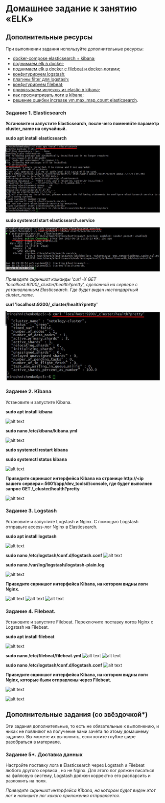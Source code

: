 # Домашнее задание к занятию «ELK»

## Дополнительные ресурсы

При выполнении задания используйте дополнительные ресурсы:
- [docker-compose elasticsearch + kibana](11-03/docker-compose.yaml);
- [поднимаем elk в docker](https://www.elastic.co/guide/en/elasticsearch/reference/7.17/docker.html);
- [поднимаем elk в docker с filebeat и docker-логами](https://www.sarulabs.com/post/5/2019-08-12/sending-docker-logs-to-elasticsearch-and-kibana-with-filebeat.html);
- [конфигурируем logstash](https://www.elastic.co/guide/en/logstash/7.17/configuration.html);
- [плагины filter для logstash](https://www.elastic.co/guide/en/logstash/current/filter-plugins.html);
- [конфигурируем filebeat](https://www.elastic.co/guide/en/beats/libbeat/5.3/config-file-format.html);
- [привязываем индексы из elastic в kibana](https://www.elastic.co/guide/en/kibana/7.17/index-patterns.html);
- [как просматривать логи в kibana](https://www.elastic.co/guide/en/kibana/current/discover.html);
- [решение ошибки increase vm.max_map_count elasticsearch](https://stackoverflow.com/questions/42889241/how-to-increase-vm-max-map-count).

### Задание 1. Elasticsearch 

**Установите и запустите Elasticsearch, после чего поменяйте параметр cluster_name на случайный.** 

**sudo apt install elasticsearch**

![alt text](https://github.com/anmiroshnichenko/11.03/blob/main/Screenshot_1.jpg)

**sudo systemctl start elasticsearch.service**

![alt text](https://github.com/anmiroshnichenko/11.03/blob/main/Screenshot_2.jpg)

*Приведите скриншот команды 'curl -X GET 'localhost:9200/_cluster/health?pretty', сделанной на сервере с установленным Elasticsearch. Где будет виден нестандартный cluster_name*.
 
 **curl 'localhost:9200/_cluster/health?pretty'**
 
![alt text](https://github.com/anmiroshnichenko/11.03/blob/main/Screenshot_3.jpg)

### Задание 2. Kibana

Установите и запустите Kibana.

**sudo apt install kibana**

![alt text](https://github.com/anmiroshnichenko/11.03_ELK/blob/main/Screenshot_4.jpg)

**sudo nano /etc/kibana/kibana.yml**

![alt text](https://github.com/anmiroshnichenko/11.03_ELK/blob/main/Screenshot_5.jpg)

**sudo systemctl  restart  kibana**

**sudo systemctl  status  kibana**

![alt text](https://github.com/anmiroshnichenko/11.03_ELK/blob/main/Screenshot_6.jpg)

**Приведите скриншот интерфейса Kibana на странице http://<ip вашего сервера>:5601/app/dev_tools#/console, где будет выполнен запрос GET /_cluster/health?pretty**

![alt text](https://github.com/anmiroshnichenko/11.03_ELK/blob/main/Screenshot_8.jpg)

### Задание 3. Logstash

Установите и запустите Logstash и Nginx. С помощью Logstash отправьте access-лог Nginx в Elasticsearch. 

**sudo apt install logstash**

![alt text](https://github.com/anmiroshnichenko/11.03_ELK/blob/main/Screenshot_9.jpg) 

**sudo nano /etc/logstash/conf.d/logstash.conf**
![alt text](https://github.com/anmiroshnichenko/11.03_ELK/blob/main/Screenshot_15.jpg) 



**sudo nano  /var/log/logstash/logstash-plain.log**

![alt text](https://github.com/anmiroshnichenko/11.03_ELK/blob/main/Screenshot_11.jpg)

**Приведите скриншот интерфейса Kibana, на котором видны логи Nginx.**

![alt text](https://github.com/anmiroshnichenko/11.03_ELK/blob/main/Screenshot_12.jpg) 
![alt text](https://github.com/anmiroshnichenko/11.03_ELK/blob/main/Screenshot_13.jpg) 
![alt text](https://github.com/anmiroshnichenko/11.03_ELK/blob/main/Screenshot_14.jpg) 



### Задание 4. Filebeat. 

Установите и запустите Filebeat. Переключите поставку логов Nginx с Logstash на Filebeat. 

**sudo apt install filebeat**

![alt text](https://github.com/anmiroshnichenko/11.03_ELK/blob/main/Screenshot_7.jpg) 

**sudo nano /etc/filebeat/filebeat.yml**
![alt text](https://github.com/anmiroshnichenko/11.03_ELK/blob/main/Screenshot_16.jpg)
![alt text](https://github.com/anmiroshnichenko/11.03_ELK/blob/main/Screenshot_17.jpg)

**sudo nano /etc/logstash/conf.d/logstash.conf**
![alt text](https://github.com/anmiroshnichenko/11.03_ELK/blob/main/Screenshot_18.jpg)

**Приведите скриншот интерфейса Kibana, на котором видны логи Nginx, которые были отправлены через Filebeat.**

![alt text](https://github.com/anmiroshnichenko/11.03_ELK/blob/main/Screenshot_19.jpg)

![alt text](https://github.com/anmiroshnichenko/11.03_ELK/blob/main/Screenshot_20.jpg)
## Дополнительные задания (со звёздочкой*)
Эти задания дополнительные, то есть не обязательные к выполнению, и никак не повлияют на получение вами зачёта по этому домашнему заданию. Вы можете их выполнить, если хотите глубже шире разобраться в материале.

### Задание 5*. Доставка данных 

Настройте поставку лога в Elasticsearch через Logstash и Filebeat любого другого сервиса , но не Nginx. 
Для этого лог должен писаться на файловую систему, Logstash должен корректно его распарсить и разложить на поля. 

*Приведите скриншот интерфейса Kibana, на котором будет виден этот лог и напишите лог какого приложения отправляется.*
